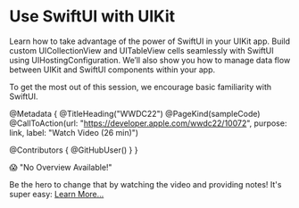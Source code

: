 # Use SwiftUI with UIKit

Learn how to take advantage of the power of SwiftUI in your UIKit app. Build custom UICollectionView and UITableView cells seamlessly with SwiftUI using UIHostingConfiguration. We’ll also show you how to manage data flow between UIKit and SwiftUI components within your app.

To get the most out of this session, we encourage basic familiarity with SwiftUI.

@Metadata {
   @TitleHeading("WWDC22")
   @PageKind(sampleCode)
   @CallToAction(url: "https://developer.apple.com/wwdc22/10072", purpose: link, label: "Watch Video (26 min)")

   @Contributors {
      @GitHubUser(<replace this with your GitHub handle>)
   }
}

😱 "No Overview Available!"

Be the hero to change that by watching the video and providing notes! It's super easy:
 [Learn More…](https://wwdcnotes.github.io/WWDCNotes/documentation/wwdcnotes/contributing)
